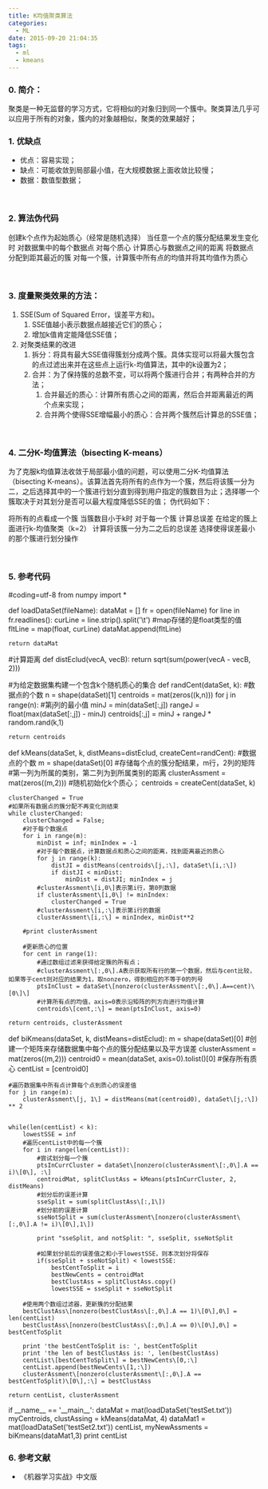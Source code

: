 ```yaml
---
title: K均值聚类算法
categories:
  - ML
date: 2015-09-20 21:04:35
tags:
  - ml
  - kmeans
---
```


### 0\. 简介：

聚类是一种无监督的学习方式，它将相似的对象归到同一个簇中。聚类算法几乎可以应用于所有的对象，簇内的对象越相似，聚类的效果越好；  

<!-- more -->

### 1. 优缺点

*   优点：容易实现；
*   缺点：可能收敛到局部最小值，在大规模数据上面收敛比较慢；
*   数据：数值型数据；

 

### 2\. 算法伪代码

创建k个点作为起始质心（经常是随机选择）
当任意一个点的簇分配结果发生变化时
    对数据集中的每个数据点
        对每个质心
            计算质心与数据点之间的距离
        将数据点分配到距其最近的簇
    对每一个簇，计算簇中所有点的均值并将其均值作为质心

 

### 3. 度量聚类效果的方法：

1.  SSE(Sum of Squared Error，误差平方和)。
    1.  SSE值越小表示数据点越接近它们的质心；
    2.  增加k值肯定能降低SSE值；
2.  对聚类结果的改进
    1.  拆分：将具有最大SSE值得簇划分成两个簇。具体实现可以将最大簇包含的点过滤出来并在这些点上运行k-均值算法，其中的k设置为2；
    2.  合并：为了保持簇的总数不变，可以将两个簇进行合并；有两种合并的方法；
        1.  合并最近的质心：计算所有质心之间的距离，然后合并距离最近的两个点来实现；
        2.  合并两个使得SSE增幅最小的质心：合并两个簇然后计算总的SSE值；

 

### 4. 二分K-均值算法（bisecting K-means）

为了克服k均值算法收敛于局部最小值的问题，可以使用二分K-均值算法（bisecting K-means）。该算法首先将所有的点作为一个簇，然后将该簇一分为二，之后选择其中的一个簇进行划分直到得到用户指定的簇数目为止；选择哪一个簇取决于对其划分是否可以最大程度降低SSE的值； 伪代码如下：

将所有的点看成一个簇
当簇数目小于k时
    对于每一个簇
        计算总误差
        在给定的簇上面进行k-均值聚类（k=2）
        计算将该簇一分为二之后的总误差
    选择使得误差最小的那个簇进行划分操作

 

### 5\. 参考代码

#coding=utf-8
from numpy import *

def loadDataSet(fileName):
    dataMat = \[\]
    fr = open(fileName)
    for line in fr.readlines():
        curLine = line.strip().split('\\t')
        #map存储的是float类型的值
        fltLine = map(float, curLine)
        dataMat.append(fltLine)
    
    return dataMat

#计算距离
def distEclud(vecA, vecB):
    return sqrt(sum(power(vecA - vecB, 2)))

#为给定数据集构建一个包含k个随机质心的集合
def randCent(dataSet, k):
    #数据点的个数
    n = shape(dataSet)\[1\]
    centroids = mat(zeros((k,n)))
    for j in range(n):
        #第j列的最小值
        minJ = min(dataSet\[:,j\])
        rangeJ = float(max(dataSet\[:,j\]) - minJ)
        centroids\[:,j\] = minJ + rangeJ * random.rand(k,1)

    return centroids

def kMeans(dataSet, k, distMeans=distEclud, createCent=randCent):
    #数据点的个数
    m = shape(dataSet)\[0\]
    #存储每个点的簇分配结果，m行，2列的矩阵
    #第一列为所属的类别，第二列为到所属类别的距离
    clusterAssment = mat(zeros((m,2)))
    #随机初始化k个质心；
    centroids = createCent(dataSet, k)

    clusterChanged = True
    #如果所有数据点的簇分配不再变化则结束
    while clusterChanged:
        clusterChanged = False;
        #对于每个数据点
        for i in range(m):
            minDist = inf; minIndex = -1
            #对于每个数据点，计算数据点和质心之间的距离，找到距离最近的质心
            for j in range(k):
                distJI = distMeans(centroids\[j,:\], dataSet\[i,:\])
                if distJI < minDist:
                    minDist = distJI; minIndex = j
            #clusterAssment\[i,0\]表示第i行，第0列数据
            if clusterAssment\[i,0\] != minIndex:
                clusterChanged = True
            #clusterAssment\[i,:\]表示第i行的数据
            clusterAssment\[i,:\] = minIndex, minDist**2
        
        #print clusterAssment

        #更新质心的位置
        for cent in range(1):
            #通过数组过滤来获得给定簇的所有点；
            #clusterAssment\[:,0\].A表示获取所有行的第一个数据，然后与cent比较，如果等于cent则对应的结果为1，取nonzero，得到相应的不等于0的列号
            ptsInClust = dataSet\[nonzero(clusterAssment\[:,0\].A==cent)\[0\]\]
            #计算所有点的均值，axis=0表示沿矩阵的列方向进行均值计算
            centroids\[cent,:\] = mean(ptsInClust, axis=0)

    return centroids, clusterAssment

def biKmeans(dataSet, k, distMeans=distEclud):
    m = shape(dataSet)\[0\]
    #创建一个矩阵来存储数据集中每个点的簇分配结果以及平方误差
    clusterAssment = mat(zeros((m,2)))
    centroid0 = mean(dataSet, axis=0).tolist()\[0\]
    #保存所有质心
    centList = \[centroid0\]

    #遍历数据集中所有点计算每个点到质心的误差值
    for j in range(m):
        clusterAssment\[j, 1\] = distMeans(mat(centroid0), dataSet\[j,:\]) ** 2


    while(len(centList) < k):
        lowestSSE = inf
        #遍历centList中的每一个簇
        for i in range(len(centList)):
            #尝试划分每一个簇
            ptsInCurrCluster = dataSet\[nonzero(clusterAssment\[:,0\].A == i)\[0\], :\]
            centroidMat, splitClustAss = kMeans(ptsInCurrCluster, 2, distMeans)
            #划分后的误差计算
            sseSplit = sum(splitClustAss\[:,1\])
            #划分前的误差计算
            sseNotSplit = sum(clusterAssment\[nonzero(clusterAssment\[:,0\].A != i)\[0\],1\])

            print "sseSplit, and notSplit: ", sseSplit, sseNotSplit

            #如果划分前后的误差值之和小于lowestSSE，则本次划分将保存
            if(sseSplit + sseNotSplit) < lowestSSE:
                bestCentToSplit = i
                bestNewCents = centroidMat
                bestClustAss = splitClustAss.copy()
                lowestSSE = sseSplit + sseNotSplit

        #使用两个数组过滤器，更新簇的分配结果
        bestClustAss\[nonzero(bestClustAss\[:,0\].A == 1)\[0\],0\] = len(centList)
        bestClustAss\[nonzero(bestClustAss\[:,0\].A == 0)\[0\],0\] = bestCentToSplit

        print 'the bestCentToSplit is: ', bestCentToSplit
        print 'the len of bestClustAss is: ', len(bestClustAss)
        centList\[bestCentToSplit\] = bestNewCents\[0,:\]
        centList.append(bestNewCents\[1,:\])
        clusterAssment\[nonzero(clusterAssment\[:,0\].A == bestCentToSplit)\[0\],:\] = bestClustAss

    return centList, clusterAssment


if \_\_name\_\_ == '\_\_main\_\_':
    dataMat = mat(loadDataSet('testSet.txt'))
    myCentroids, clustAssing = kMeans(dataMat, 4)
    dataMat1 = mat(loadDataSet('testSet2.txt'))
    centList, myNewAssments = biKmeans(dataMat1,3)
    print centList

### 6\. 参考文献

*   《机器学习实战》中文版
